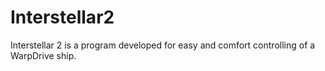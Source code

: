 # Interstellar2
Interstellar 2 is a program developed for easy and comfort controlling of a WarpDrive ship.
